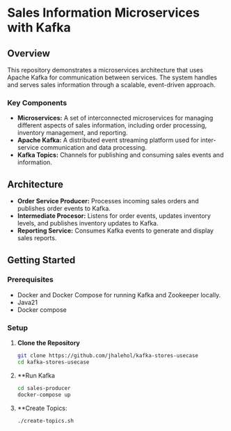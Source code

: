 # Sales Information Microservices with Kafka

## Overview

This repository demonstrates a microservices architecture that uses Apache Kafka for communication between services. The system handles and serves sales information through a scalable, event-driven approach.

### Key Components

- **Microservices:** A set of interconnected microservices for managing different aspects of sales information, including order processing, inventory management, and reporting.
- **Apache Kafka:** A distributed event streaming platform used for inter-service communication and data processing.
- **Kafka Topics:** Channels for publishing and consuming sales events and information.

## Architecture

- **Order Service Producer:** Processes incoming sales orders and publishes order events to Kafka.
- **Intermediate Procesor:** Listens for order events, updates inventory levels, and publishes inventory updates to Kafka.
- **Reporting Service:** Consumes Kafka events to generate and display sales reports.

## Getting Started

### Prerequisites

- Docker and Docker Compose for running Kafka and Zookeeper locally.
- Java21
- Docker compose


### Setup

1. **Clone the Repository**

   ```bash
   git clone https://github.com/jhalehol/kafka-stores-usecase
   cd kafka-stores-usecase

1. **Run Kafka

   ```bash
   cd sales-producer
   docker-compose up

2. **Create Topics:

   ```bash
   ./create-topics.sh
